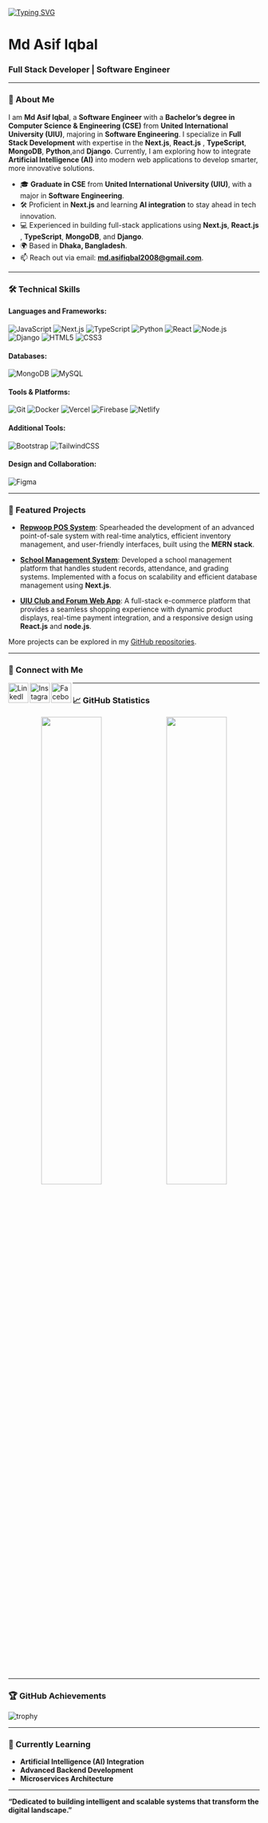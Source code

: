 <!-- Typing SVG -->
<p align="left">
    <a href="https://git.io/typing-svg">
        <img
            src="https://readme-typing-svg.herokuapp.com?size=24&width=600&lines=Welcome+to+My+GitHub+Profile...👨🏼‍💻"
            alt="Typing SVG"
        />
    </a>
</p>

# Md Asif Iqbal

### Full Stack Developer | Software Engineer 

---

### 📝 About Me

I am **Md Asif Iqbal**, a **Software Engineer** with a **Bachelor’s degree in Computer Science & Engineering (CSE)** from **United International University (UIU)**, majoring in **Software Engineering**. I specialize in **Full Stack Development** with expertise in the **Next.js**, **React.js** , **TypeScript**, **MongoDB**, **Python**,and **Django**. Currently, I am exploring how to integrate **Artificial Intelligence (AI)** into modern web applications to develop smarter, more innovative solutions.

- 🎓 **Graduate in CSE** from **United International University (UIU)**, with a major in **Software Engineering**.
- 🛠️ Proficient in **Next.js** and learning **AI integration** to stay ahead in tech innovation.
- 💻 Experienced in building full-stack applications using **Next.js**, **React.js** , **TypeScript**, **MongoDB**, and **Django**.
- 🌍 Based in **Dhaka, Bangladesh**.
- 📫 Reach out via email: **[md.asifiqbal2008@gmail.com](mailto:md.asifiqbal2008@gmail.com)**.

---

### 🛠️ Technical Skills

#### Languages and Frameworks:
![JavaScript](https://img.shields.io/badge/JavaScript-%23323330.svg?style=for-the-badge&logo=javascript&logoColor=%23F7DF1E)
![Next.js](https://img.shields.io/badge/Next.js-black?style=for-the-badge&logo=next.js&logoColor=white)
![TypeScript](https://img.shields.io/badge/TypeScript-%23007ACC.svg?style=for-the-badge&logo=typescript&logoColor=white)
![Python](https://img.shields.io/badge/Python-3776AB?style=for-the-badge&logo=python&logoColor=white)
![React](https://img.shields.io/badge/React-%2320232a.svg?style=for-the-badge&logo=react&logoColor=%2361DAFB)
![Node.js](https://img.shields.io/badge/Node.js-6DA55F?style=for-the-badge&logo=node.js&logoColor=white)
![Django](https://img.shields.io/badge/Django-092E20?style=for-the-badge&logo=django&logoColor=white)
![HTML5](https://img.shields.io/badge/html5-%23E34F26.svg?style=for-the-badge&logo=html5&logoColor=white)
![CSS3](https://img.shields.io/badge/css3-%231572B6.svg?style=for-the-badge&logo=css3&logoColor=white)


#### Databases:
![MongoDB](https://img.shields.io/badge/MongoDB-%234ea94b.svg?style=for-the-badge&logo=mongodb&logoColor=white)
![MySQL](https://img.shields.io/badge/MySQL-%230000FF.svg?style=for-the-badge&logo=mysql&logoColor=white)

#### Tools & Platforms:
![Git](https://img.shields.io/badge/Git-F05032?style=for-the-badge&logo=git&logoColor=white)
![Docker](https://img.shields.io/badge/Docker-2496ED?style=for-the-badge&logo=docker&logoColor=white)
![Vercel](https://img.shields.io/badge/vercel-%23000000.svg?style=for-the-badge&logo=vercel&logoColor=white)
![Firebase](https://img.shields.io/badge/firebase-%23039BE5.svg?style=for-the-badge&logo=firebase)
![Netlify](https://img.shields.io/badge/netlify-%23000000.svg?style=for-the-badge&logo=netlify&logoColor=#00C7B7)



#### Additional Tools:
![Bootstrap](https://img.shields.io/badge/bootstrap-%23563D7C.svg?style=for-the-badge&logo=bootstrap&logoColor=white)
![TailwindCSS](https://img.shields.io/badge/tailwindcss-%2338B2AC.svg?style=for-the-badge&logo=tailwind-css&logoColor=white)


#### Design and Collaboration:
![Figma](https://img.shields.io/badge/figma-%23F24E1E.svg?style=for-the-badge&logo=figma&logoColor=white)

---
### 🚀 Featured Projects

- **[Repwoop POS System](https://github.com/md-asif-iqbal/RepWoop-POS-system)**: Spearheaded the development of an advanced point-of-sale system with real-time analytics, efficient inventory management, and user-friendly interfaces, built using the **MERN stack**.

- **[School Management System](https://github.com/md-asif-iqbal/school-management)**: Developed a school management platform that handles student records, attendance, and grading systems. Implemented with a focus on scalability and efficient database management using **Next.js**.

- **[UIU Club and Forum Web App](https://github.com/md-asif-iqbal/uiu-club-forum-client-side)**: A full-stack e-commerce platform that provides a seamless shopping experience with dynamic product displays, real-time payment integration, and a responsive design using **React.js** and **node.js**.

More projects can be explored in my [GitHub repositories](https://github.com/md-asif-iqbal?tab=repositories).

---

### 🔗 Connect with Me

<p align="left">
    <a href="https://www.linkedin.com/in/md-asif-iqbal-652473185/">
        <img align="left" alt="LinkedIn" width="40" src="https://cdn.jsdelivr.net/npm/simple-icons@v3/icons/linkedin.svg" />
    </a>
    <a href="https://www.instagram.com/asif.iqbal_____/">
        <img align="left" alt="Instagram" width="40" src="https://upload.wikimedia.org/wikipedia/commons/a/a5/Instagram_icon.png" />
    </a>
    <a href="https://www.facebook.com/asifiqbal2008">
        <img align="left" alt="Facebook" width="40" src="https://upload.wikimedia.org/wikipedia/commons/5/51/Facebook_f_logo_%282019%29.svg" />
    </a>
</p>

---

### 📈 GitHub Statistics

<p align="center">
  <img width="49%" src="https://github-readme-stats.vercel.app/api?username=md-asif-iqbal&show_icons=true&theme=radical" />
  <img width="49%" src="https://github-readme-streak-stats.herokuapp.com/?user=md-asif-iqbal&theme=radical" />
</p>

---

### 🏆 GitHub Achievements

![trophy](https://github-profile-trophy.vercel.app/?username=md-asif-iqbal&theme=monokai)

---

### 🌱 Currently Learning

- **Artificial Intelligence (AI) Integration**
- **Advanced Backend Development**
- **Microservices Architecture**

---

**“Dedicated to building intelligent and scalable systems that transform the digital landscape.”**
